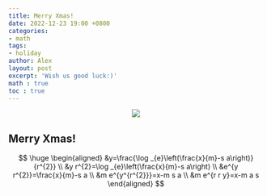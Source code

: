 ```yaml
---
title: Merry Xmas!
date: 2022-12-23 19:00 +0800
categories:
- math
tags:
- holiday
author: Alex
layout: post
excerpt: 'Wish us good luck:)'
math : true
toc : true
---
```


<p align="center">
    <img src="https://user-images.githubusercontent.com/104330029/203699885-5770e993-7fd2-4b68-b7c2-5a2d364a4076.png">
</p>

## Merry Xmas! 

$$
\huge
\begin{aligned}
&y=\frac{\log _{e}\left(\frac{x}{m}-s a\right)}{r^{2}} \\
&y r^{2}=\log _{e}\left(\frac{x}{m}-s a\right) \\
&e^{y r^{2}}=\frac{x}{m}-s a \\
&m e^{y^{r^{2}}}=x-m s a \\
&m e^{r r y}=x-m a s
\end{aligned}
$$
